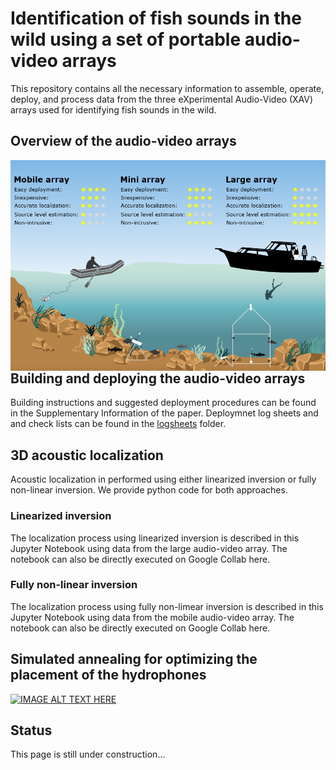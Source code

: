 # Identification of fish sounds in the wild using a set of portable audio-video arrays

This repository contains all the necessary information to assemble, operate, deploy, and process data from the three eXperimental Audio-Video (XAV) arrays used for identifying fish sounds in the wild.

## Overview of the audio-video arrays

<img src="images/Comparison_Summary.png"
     alt="XAVarrays"
     style="float: left; margin-right: 10px;" />

## Building and deploying the audio-video arrays
Building instructions and suggested deployment procedures can be found in the Supplementary Information of the paper. Deploymnet log sheets and and check lists can be found in the [logsheets](https://github.com/xaviermouy/XAV-arrays/tree/main/logsheets/) folder.


## 3D acoustic localization

Acoustic localization in performed using either linearized inversion or fully non-linear inversion.
We provide python code for both approaches. 

### Linearized inversion
The localization process using linearized inversion is described in this Jupyter Notebook using data from the large audio-video array.
The notebook can also be directly executed on Google Collab here.

### Fully non-linear inversion
The localization process using fully non-limear inversion is described in this Jupyter Notebook using data from the mobile audio-video array.
The notebook can also be directly executed on Google Collab here.

## Simulated annealing for optimizing the placement of the hydrophones

[![IMAGE ALT TEXT HERE](http://img.youtube.com/vi/bJMbtHWPlEg/0.jpg)](http://www.youtube.com/watch?v=bJMbtHWPlEg)

## Status
This page is still under construction...
 
